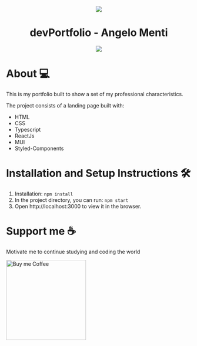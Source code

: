 <div align="center">
  <img style="max-height: 100px" src="https://user-images.githubusercontent.com/87163356/156242764-dc9b22c7-9c03-40dd-a235-2f4fd1ad0fcd.png">
  <h1 size='10px' align= "center">devPortfolio - Angelo Menti</h1>
</div>

<div align="center">
  <img style="max-height: 700px" src="https://user-images.githubusercontent.com/87163356/156243138-d2ca193e-3612-44f5-b83c-13a9b48aa5eb.png">
</div>

# About 💻

This is my portfolio built to show a set of my professional characteristics.


The project consists of a landing page built with:
- HTML
- CSS
- Typescript
- ReactJs
- MUI
- Styled-Components

# Installation and Setup Instructions 🛠

1. Installation: `npm install`
2. In the project directory, you can run: `npm start`
3. Open http://localhost:3000 to view it in the browser.

# Support me ☕

Motivate me to continue studying and coding the world

<a href="https://www.buymeacoffee.com/ymaninho54" target="_blank" rel=”noopener”>
  <img src="https://camo.githubusercontent.com/9098104e5daafdc329a70518b45ded656f305d1043fa6454ce405aec84509740/68747470733a2f2f63646e2e6275796d6561636f666665652e636f6d2f627574746f6e732f76322f64656661756c742d76696f6c65742e706e67" alt="Buy me Coffee" max-height="60px" width="217px">
</a>


